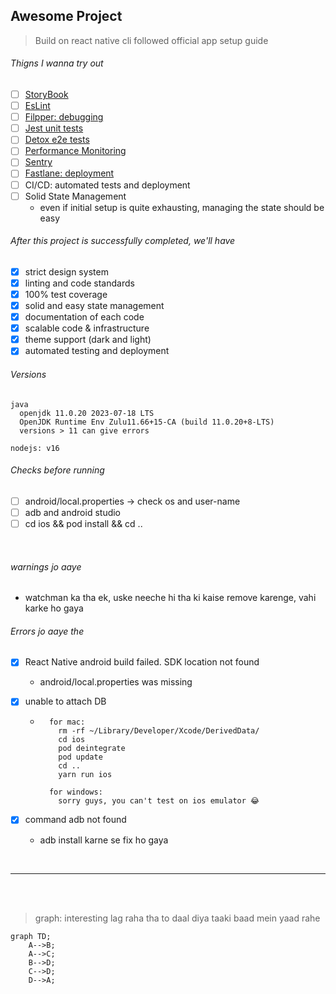 ## Awesome Project
> Build on react native cli followed official app setup guide

###### Thigns I wanna try out
- [ ] [StoryBook](https://storybook.js.org/tutorials/intro-to-storybook/react-native/en/get-started/)
- [ ] [EsLint](https://eslint.org/docs/latest/use/core-concepts)
- [ ] [Filpper: debugging](https://fbflipper.com/docs/features/react-native/)
- [ ] [Jest unit tests](https://jestjs.io/docs/tutorial-react-native)
- [ ] [Detox e2e tests](https://wix.github.io/Detox/docs/introduction/getting-started/)
- [ ] [Performance Monitoring](https://blog.sentry.io/performance-monitoring-support-for-react-native/)
- [ ] [Sentry](https://docs.sentry.io/platforms/react-native/)
- [ ] [Fastlane: deployment](https://docs.fastlane.tools/getting-started/cross-platform/react-native/)
- [ ] CI/CD: automated tests and deployment
- [ ] Solid State Management
    - even if initial setup is quite exhausting, managing the state should be easy

###### After this project is successfully completed, we'll have
- [x] strict design system
- [x] linting and code standards
- [x] 100% test coverage
- [x] solid and easy state management
- [x] documentation of each code
- [x] scalable code & infrastructure
- [x] theme support (dark and light)
- [x] automated testing and deployment

###### Versions
```
java
  openjdk 11.0.20 2023-07-18 LTS
  OpenJDK Runtime Env Zulu11.66+15-CA (build 11.0.20+8-LTS)
  versions > 11 can give errors

nodejs: v16
```

###### Checks before running
- [ ] android/local.properties -> check os and user-name
- [ ] adb and android studio
- [ ] cd ios && pod install && cd ..

<br>

###### warnings jo aaye
- watchman ka tha ek, uske neeche hi tha ki kaise remove karenge, vahi karke ho gaya

###### Errors jo aaye the
- [x] React Native android build failed. SDK location not found
    - android/local.properties was missing

- [x] unable to attach DB
  - ```
      for mac: 
        rm -rf ~/Library/Developer/Xcode/DerivedData/
        cd ios
        pod deintegrate
        pod update
        cd ..
        yarn run ios

      for windows:
        sorry guys, you can't test on ios emulator 😂
    ```
- [x] command adb not found
    - adb install karne se fix ho gaya

<br>

--------------------------------------
<br>

<br>

> graph: interesting lag raha tha to daal diya taaki baad mein yaad rahe
```mermaid
graph TD;
    A-->B;
    A-->C;
    B-->D;
    C-->D;
    D-->A;
```